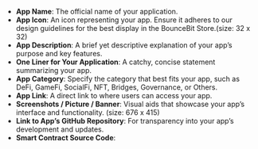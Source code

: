 - **App Name**: The official name of your application.
- **App Icon**: An icon representing your app. Ensure it adheres to our design guidelines for the best display in the BounceBit Store.(size: 32 x 32)
- **App Description**: A brief yet descriptive explanation of your app’s purpose and key features.
- **One Liner for Your Application**: A catchy, concise statement summarizing your app.
- **App Category**: Specify the category that best fits your app, such as DeFi, GameFi, SocialFi, NFT, Bridges, Governance, or Others.
- **App Link**: A direct link to where users can access your app.
- **Screenshots / Picture / Banner**: Visual aids that showcase your app’s interface and functionality. (size: 676 x 415)
- **Link to App’s GitHub Repository**: For transparency into your app’s development and updates.
- **Smart Contract Source Code**: 
  ``` sol
  
  ```